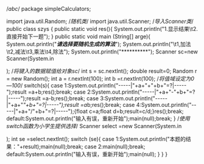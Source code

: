/*abc*/
package simpleCalculators;

import java.util.Random;
/*随机类*/
import java.util.Scanner;
/*导入Scanner类*/
public class szys {
public static void res(){
System.out.println("1.显示结果\t2.直接开始下一题");
}
public static void main (String[] arge){
System.out.println("*****请选择要随机生成的算法*****");
System.out.println("\t1,加法\t2,减法\t3,乘法\t4,除法");
System.out.println("**********");
Scanner sc=new Scanner(System.in 

);
/*将键入的数据赋值给对象sc*/
int s = sc.nextInt();
double result=0;
Random r = new Random();
int a = r.nextInt(100);
int b =r.nextInt(100);
/*将值域设定为0—100*/
switch(s){
case 1:System.out.println("-----|"+a+"+"+b+"=?|-----");result =a+b;res();break;
case 2:System.out.println("-----|"+a+"-"+b+"=?|-----");result =a-b;res();break;
case 3:System.out.println("-----|"+a+"*"+b+"=?|-----");result =a*b;res();break;
case 4:System.out.println("-----|"+a+"/"+b+"=?|-----");{float c=a;float d=b;result=c/d;}res();break;
default:System.out.println("输入有误，重新开始");main(null);break;
}
/*使用switch函数为小学生提供选择*/
Scanner select =new Scanner(System.in 

);
int se =select.nextInt();
switch (se){
case 1:System.out.println("本题的结果："+result);main(null);break;
case 2:main(null);break;
default:System.out.println("输入有误，重新开始");main(null);
}
}
}
